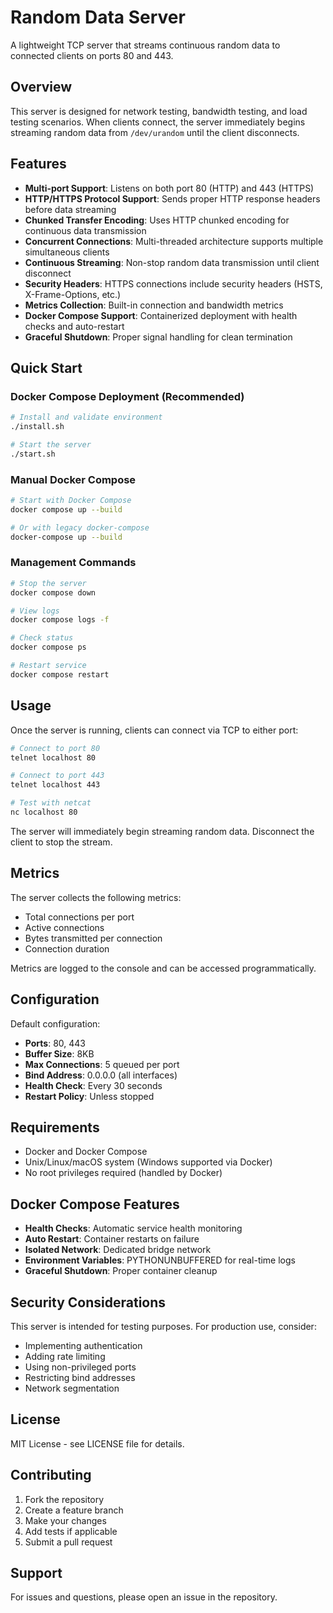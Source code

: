 # Random Data Server

A lightweight TCP server that streams continuous random data to connected clients on ports 80 and 443.

## Overview

This server is designed for network testing, bandwidth testing, and load testing scenarios. When clients connect, the server immediately begins streaming random data from `/dev/urandom` until the client disconnects.

## Features

- **Multi-port Support**: Listens on both port 80 (HTTP) and 443 (HTTPS)
- **HTTP/HTTPS Protocol Support**: Sends proper HTTP response headers before data streaming
- **Chunked Transfer Encoding**: Uses HTTP chunked encoding for continuous data transmission
- **Concurrent Connections**: Multi-threaded architecture supports multiple simultaneous clients
- **Continuous Streaming**: Non-stop random data transmission until client disconnect
- **Security Headers**: HTTPS connections include security headers (HSTS, X-Frame-Options, etc.)
- **Metrics Collection**: Built-in connection and bandwidth metrics
- **Docker Compose Support**: Containerized deployment with health checks and auto-restart
- **Graceful Shutdown**: Proper signal handling for clean termination

## Quick Start

### Docker Compose Deployment (Recommended)

```bash
# Install and validate environment
./install.sh

# Start the server
./start.sh
```

### Manual Docker Compose

```bash
# Start with Docker Compose
docker compose up --build

# Or with legacy docker-compose
docker-compose up --build
```

### Management Commands

```bash
# Stop the server
docker compose down

# View logs
docker compose logs -f

# Check status
docker compose ps

# Restart service
docker compose restart
```

## Usage

Once the server is running, clients can connect via TCP to either port:

```bash
# Connect to port 80
telnet localhost 80

# Connect to port 443
telnet localhost 443

# Test with netcat
nc localhost 80
```

The server will immediately begin streaming random data. Disconnect the client to stop the stream.

## Metrics

The server collects the following metrics:
- Total connections per port
- Active connections
- Bytes transmitted per connection
- Connection duration

Metrics are logged to the console and can be accessed programmatically.

## Configuration

Default configuration:
- **Ports**: 80, 443
- **Buffer Size**: 8KB
- **Max Connections**: 5 queued per port
- **Bind Address**: 0.0.0.0 (all interfaces)
- **Health Check**: Every 30 seconds
- **Restart Policy**: Unless stopped

## Requirements

- Docker and Docker Compose
- Unix/Linux/macOS system (Windows supported via Docker)
- No root privileges required (handled by Docker)

## Docker Compose Features

- **Health Checks**: Automatic service health monitoring
- **Auto Restart**: Container restarts on failure
- **Isolated Network**: Dedicated bridge network
- **Environment Variables**: PYTHONUNBUFFERED for real-time logs
- **Graceful Shutdown**: Proper container cleanup

## Security Considerations

This server is intended for testing purposes. For production use, consider:
- Implementing authentication
- Adding rate limiting
- Using non-privileged ports
- Restricting bind addresses
- Network segmentation

## License

MIT License - see LICENSE file for details.

## Contributing

1. Fork the repository
2. Create a feature branch
3. Make your changes
4. Add tests if applicable
5. Submit a pull request

## Support

For issues and questions, please open an issue in the repository.